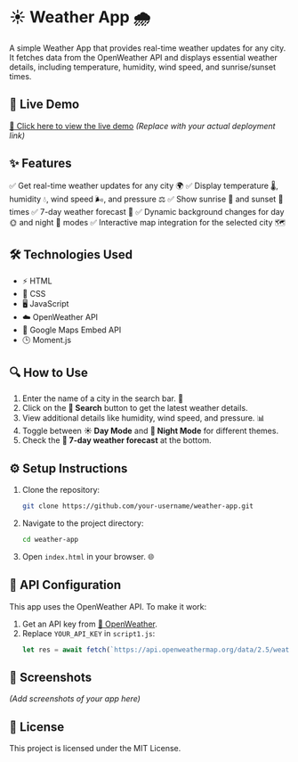 # ☀️ Weather App 🌧️

A simple Weather App that provides real-time weather updates for any city. It fetches data from the OpenWeather API and displays essential weather details, including temperature, humidity, wind speed, and sunrise/sunset times. 

## 🚀 Live Demo
[🔗 Click here to view the live demo]() *(Replace with your actual deployment link)*

## ✨ Features
✅ Get real-time weather updates for any city 🌍
✅ Display temperature 🌡️, humidity 💧, wind speed 🌬️, and pressure ⚖️
✅ Show sunrise 🌅 and sunset 🌄 times
✅ 7-day weather forecast 📅
✅ Dynamic background changes for day 🌞 and night 🌙 modes
✅ Interactive map integration for the selected city 🗺️

## 🛠 Technologies Used
- ⚡ HTML
- 🎨 CSS
- 🖥️ JavaScript
- ☁️ OpenWeather API
- 📍 Google Maps Embed API
- 🕒 Moment.js

## 🔍 How to Use
1. Enter the name of a city in the search bar. 📌
2. Click on the **🔎 Search** button to get the latest weather details.
3. View additional details like humidity, wind speed, and pressure. 📊
4. Toggle between **☀️ Day Mode** and **🌙 Night Mode** for different themes.
5. Check the **📅 7-day weather forecast** at the bottom.

## ⚙️ Setup Instructions
1. Clone the repository:
   ```bash
   git clone https://github.com/your-username/weather-app.git
   ```
2. Navigate to the project directory:
   ```bash
   cd weather-app
   ```
3. Open `index.html` in your browser. 🌐

## 🔑 API Configuration
This app uses the OpenWeather API. To make it work:
1. Get an API key from [🔗 OpenWeather](https://openweathermap.org/).
2. Replace `YOUR_API_KEY` in `script1.js`:
   ```javascript
   let res = await fetch(`https://api.openweathermap.org/data/2.5/weather?q=${city}&appid=YOUR_API_KEY&units=metric`);
   ```

## 📸 Screenshots
*(Add screenshots of your app here)*

## 📜 License
This project is licensed under the MIT License.

